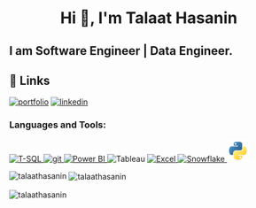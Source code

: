 <h1 align="center">Hi 👋, I'm Talaat Hasanin</h1>

## I am Software Engineer | Data Engineer.

## 🔗 Links
[![portfolio](https://img.shields.io/badge/my_portfolio-000?style=for-the-badge&logo=ko-fi&logoColor=white)](https://github.com/TalaatHasanin/My-Portofolio)
[![linkedin](https://img.shields.io/badge/linkedin-0A66C2?style=for-the-badge&logo=linkedin&logoColor=white)](https://www.linkedin.com/in/talaat-hasanin/)

<h3 align="left">Languages and Tools:</h3>
<p align="left"> <a href="https://www.tsql.info/" target="_blank" rel="noreferrer"> <img src="https://cdn.worldvectorlogo.com/logos/microsoft-sql-server-1.svg" alt="T-SQL" width="40" height="40"/> </a> <a href="https://git-scm.com/" target="_blank" rel="noreferrer"> <img src="https://www.vectorlogo.zone/logos/git-scm/git-scm-icon.svg" alt="git" width="40" height="40"/> </a> <a href="https://powerbi.microsoft.com/en-us/" target="_blank" rel="noreferrer"> <img src="https://www.vectorlogo.zone/logos/microsoft_powerbi/microsoft_powerbi-icon.svg" alt="Power BI" width="40" height="40"/> </a> <a https://www.tableau.com/" target="_blank" rel="noreferrer"> <img src="https://cdn.worldvectorlogo.com/logos/tableau-software.svg" alt="Tableau" width="40" height="40"/> </a> <a href="https://www.microsoft.com/en-us/microsoft-365/excel" target="_blank" rel="noreferrer"> <img src="https://cdn.worldvectorlogo.com/logos/excel-4.svg" alt="Excel" width="40" height="40"/> </a><a href="https://www.snowflake.com/en/" target="_blank" rel="noreferrer"> <img src="https://www.logo.wine/a/logo/Snowflake_Inc./Snowflake_Inc.-Logo.wine.svg" alt="Snowflake" width="40" height="40"/> </a> <a href="https://www.python.org" target="_blank" rel="noreferrer"> <img src="https://raw.githubusercontent.com/devicons/devicon/master/icons/python/python-original.svg" alt="python" width="40" height="40"/> </a> 

<p><img align="left" src="https://github-readme-stats.vercel.app/api/top-langs?username=talaathasanin&show_icons=true&locale=en&layout=compact" alt="talaathasanin" /</p>

<p>&nbsp;<img align="center" src="https://github-readme-stats.vercel.app/api?username=talaathasanin&show_icons=true&locale=en" alt="talaathasanin" /></p>

<p><img align="center" src="https://github-readme-streak-stats.herokuapp.com/?user=talaathasanin&" alt="talaathasanin" /></p>
